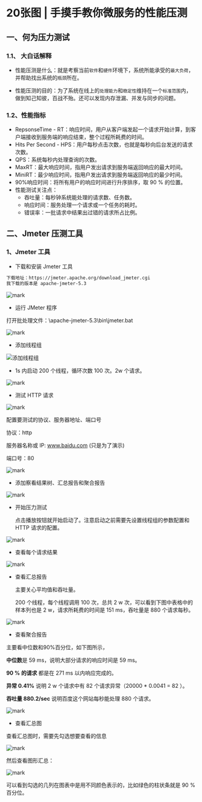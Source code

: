 # 20张图 | 手摸手教你微服务的性能压测

## 一、何为压力测试

### 1.1、 大白话解释

- 性能压测是什么：就是考察当前`软件`和`硬件`环境下，系统所能承受的`最大负荷`，并帮助找出系统的`瓶颈`所在。

- 性能压测的目的：为了系统在线上的`处理能力`和`稳定性`维持在一个`标准范围`内，做到知己知彼，百战不殆。还可以发现内存泄漏、并发与同步的问题。

### 1.2、性能指标

- RepsonseTime - RT：响应时间，用户从客户端发起一个请求开始计算，到客户端接收到服务端的响应结束，整个过程所耗费的时间。
- Hits Per Second - HPS：用户每秒点击次数，也就是每秒向后台发送的请求次数。
- QPS：系统每秒内处理查询的次数。
- MaxRT：最大响应时间，指用户发出请求到服务端返回响应的最大时间。
- MiniRT：最少响应时间，指用户发出请求到服务端返回响应的最少时间。
- 90%响应时间：将所有用户的响应时间进行升序排序，取 90 % 的位置。
- 性能测试关注点：
  - 吞吐量：每秒钟系统能处理的请求数、任务数。
  - 响应时间：服务处理一个请求或一个任务的耗时。
  - 错误率：一批请求中结果出过错的请求所占比例。

## 二、Jmeter 压测工具

### 1、Jmeter 工具

- 下载和安装 Jmeter 工具

``` bash
下载地址：https://jmeter.apache.org/download_jmeter.cgi
我下载的版本是 apache-jmeter-5.3
```

![mark](http://cdn.jayh.club/blog/20201124/M2cuMwEmFqDI.png?imageslim)

- 运行 JMeter 程序

打开批处理文件：\apache-jmeter-5.3\bin\jmeter.bat

![mark](http://cdn.jayh.club/blog/20201124/ADvlxYP2NF8m.png?imageslim)

- 添加线程组

![添加线程组](http://cdn.jayh.club/blog/20201124/rMltVHwSE0TE.png?imageslim)

- 1s 内启动 200 个线程，循环次数 100 次。2w 个请求。

![mark](http://cdn.jayh.club/blog/20201124/vCqNsjpEjdog.png?imageslim)

- 测试 HTTP 请求

![mark](http://cdn.jayh.club/blog/20201124/t1bNbcG9GXIB.png?imageslim)

配置要测试的协议、服务器地址、端口号

协议：http

服务器名称或 IP: www.baidu.com (只是为了演示)

端口号：80

![mark](http://cdn.jayh.club/blog/20201124/WCeoztt3PIRW.png?imageslim)

- 添加察看结果树、汇总报告和聚合报告

![mark](http://cdn.jayh.club/blog/20201124/aOIPA0EO6bTR.png?imageslim)

- 开始压力测试

  点击播放按钮就开始启动了。注意启动之前需要先设置线程组的参数配置和 HTTP 请求的配置。

![mark](http://cdn.jayh.club/blog/20201124/Wd3aIXi717l4.png?imageslim)

- 查看每个请求结果

![mark](http://cdn.jayh.club/blog/20201124/2f7ACiWojB0a.png?imageslim)

- 查看汇总报告

  主要关心平均值和吞吐量。

  200 个线程，每个线程调用 100 次，总共 2 w 次，可以看到下图中表格中的样本列也是 2 w，请求所耗费的时间是 151 ms，吞吐量是 880 个请求每秒。

![mark](http://cdn.jayh.club/blog/20201124/LW43JAqFGiuP.png?imageslim)

- 查看聚合报告

主要看中位数和90%百分位，如下图所示，

**中位数**是 59 ms，说明大部分请求的响应时间是 59 ms。

**90 % 的请求** 都是在 271 ms 以内响应完成的。

**异常 0.41%** 说明 2 w 个请求中有 82 个请求异常（20000 * 0.0041 = 82 ）。

**吞吐量 880.2/sec** 说明百度这个网站每秒能处理 880 个请求。

![mark](http://cdn.jayh.club/blog/20201124/uY4OgJYaSdkx.png?imageslim)

- 查看汇总图

查看汇总图时，需要先勾选想要查看的信息

![mark](http://cdn.jayh.club/blog/20201124/dyo88DawfTOI.png?imageslim)

然后查看图形汇总：

![mark](http://cdn.jayh.club/blog/20201124/HCEBjNKrzjDc.png?imageslim)

可以看到勾选的几列在图表中是用不同颜色表示的，比如绿色的柱状条就是 90 % 百分位。

